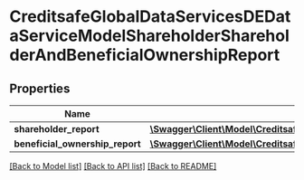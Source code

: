 # CreditsafeGlobalDataServicesDEDataServiceModelShareholderShareholderAndBeneficialOwnershipReport

## Properties
Name | Type | Description | Notes
------------ | ------------- | ------------- | -------------
**shareholder_report** | [**\Swagger\Client\Model\CreditsafeGlobalDataServicesDEDataServiceModelShareholderShareholderReport**](CreditsafeGlobalDataServicesDEDataServiceModelShareholderShareholderReport.md) |  | [optional] 
**beneficial_ownership_report** | [**\Swagger\Client\Model\CreditsafeGlobalDataServicesDEDataServiceModelShareholderBeneficialOwnershipReport**](CreditsafeGlobalDataServicesDEDataServiceModelShareholderBeneficialOwnershipReport.md) |  | [optional] 

[[Back to Model list]](../../README.md#documentation-for-models) [[Back to API list]](../../README.md#documentation-for-api-endpoints) [[Back to README]](../../README.md)

